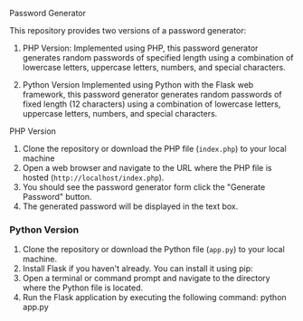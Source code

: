 Password Generator

This repository provides two versions of a password generator:

1. PHP Version: Implemented using PHP, this password generator generates random passwords of specified length using a combination of lowercase letters, uppercase letters, numbers, and special characters.

2. Python Version Implemented using Python with the Flask web framework, this password generator generates random passwords of fixed length (12 characters) using a combination of lowercase letters, uppercase letters, numbers, and special characters.

 PHP Version

1. Clone the repository or download the PHP file (`index.php`) to your local machine
3. Open a web browser and navigate to the URL where the PHP file is hosted (`http://localhost/index.php`).
4. You should see the password generator form click the "Generate Password" button.
5. The generated password will be displayed in the text box.

### Python Version

1. Clone the repository or download the Python file (`app.py`) to your local machine.
2. Install Flask if you haven't already. You can install it using pip:
3. Open a terminal or command prompt and navigate to the directory where the Python file is located.
4. Run the Flask application by executing the following command:
   python app.py

